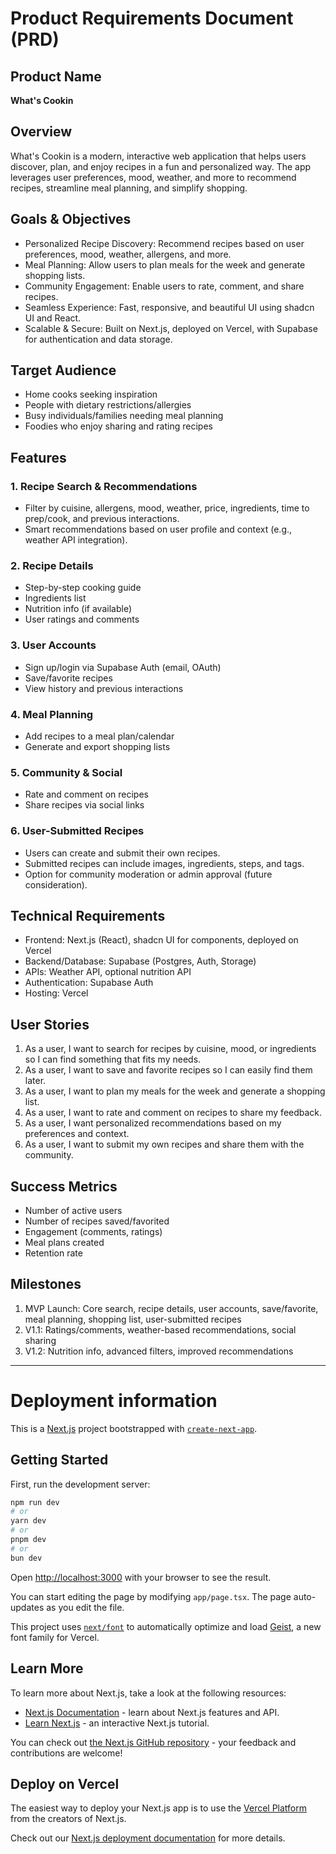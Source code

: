 # Product Requirements Document (PRD)

## Product Name
**What's Cookin**

## Overview
What's Cookin is a modern, interactive web application that helps users discover, plan, and enjoy recipes in a fun and personalized way. The app leverages user preferences, mood, weather, and more to recommend recipes, streamline meal planning, and simplify shopping.

## Goals & Objectives
- Personalized Recipe Discovery: Recommend recipes based on user preferences, mood, weather, allergens, and more.
- Meal Planning: Allow users to plan meals for the week and generate shopping lists.
- Community Engagement: Enable users to rate, comment, and share recipes.
- Seamless Experience: Fast, responsive, and beautiful UI using shadcn UI and React.
- Scalable & Secure: Built on Next.js, deployed on Vercel, with Supabase for authentication and data storage.

## Target Audience
- Home cooks seeking inspiration
- People with dietary restrictions/allergies
- Busy individuals/families needing meal planning
- Foodies who enjoy sharing and rating recipes

## Features

### 1. Recipe Search & Recommendations
- Filter by cuisine, allergens, mood, weather, price, ingredients, time to prep/cook, and previous interactions.
- Smart recommendations based on user profile and context (e.g., weather API integration).

### 2. Recipe Details
- Step-by-step cooking guide
- Ingredients list
- Nutrition info (if available)
- User ratings and comments

### 3. User Accounts
- Sign up/login via Supabase Auth (email, OAuth)
- Save/favorite recipes
- View history and previous interactions

### 4. Meal Planning
- Add recipes to a meal plan/calendar
- Generate and export shopping lists

### 5. Community & Social
- Rate and comment on recipes
- Share recipes via social links

### 6. User-Submitted Recipes
- Users can create and submit their own recipes.
- Submitted recipes can include images, ingredients, steps, and tags.
- Option for community moderation or admin approval (future consideration).

## Technical Requirements
- Frontend: Next.js (React), shadcn UI for components, deployed on Vercel
- Backend/Database: Supabase (Postgres, Auth, Storage)
- APIs: Weather API, optional nutrition API
- Authentication: Supabase Auth
- Hosting: Vercel

## User Stories
1. As a user, I want to search for recipes by cuisine, mood, or ingredients so I can find something that fits my needs.
2. As a user, I want to save and favorite recipes so I can easily find them later.
3. As a user, I want to plan my meals for the week and generate a shopping list.
4. As a user, I want to rate and comment on recipes to share my feedback.
5. As a user, I want personalized recommendations based on my preferences and context.
6. As a user, I want to submit my own recipes and share them with the community.

## Success Metrics
- Number of active users
- Number of recipes saved/favorited
- Engagement (comments, ratings)
- Meal plans created
- Retention rate

## Milestones
1. MVP Launch: Core search, recipe details, user accounts, save/favorite, meal planning, shopping list, user-submitted recipes
2. V1.1: Ratings/comments, weather-based recommendations, social sharing
3. V1.2: Nutrition info, advanced filters, improved recommendations

---

# Deployment information

This is a [Next.js](https://nextjs.org) project bootstrapped with [`create-next-app`](https://nextjs.org/docs/app/api-reference/cli/create-next-app).

## Getting Started

First, run the development server:

```bash
npm run dev
# or
yarn dev
# or
pnpm dev
# or
bun dev
```

Open [http://localhost:3000](http://localhost:3000) with your browser to see the result.

You can start editing the page by modifying `app/page.tsx`. The page auto-updates as you edit the file.

This project uses [`next/font`](https://nextjs.org/docs/app/building-your-application/optimizing/fonts) to automatically optimize and load [Geist](https://vercel.com/font), a new font family for Vercel.

## Learn More

To learn more about Next.js, take a look at the following resources:

- [Next.js Documentation](https://nextjs.org/docs) - learn about Next.js features and API.
- [Learn Next.js](https://nextjs.org/learn) - an interactive Next.js tutorial.

You can check out [the Next.js GitHub repository](https://github.com/vercel/next.js) - your feedback and contributions are welcome!

## Deploy on Vercel

The easiest way to deploy your Next.js app is to use the [Vercel Platform](https://vercel.com/new?utm_medium=default-template&filter=next.js&utm_source=create-next-app&utm_campaign=create-next-app-readme) from the creators of Next.js.

Check out our [Next.js deployment documentation](https://nextjs.org/docs/app/building-your-application/deploying) for more details.
